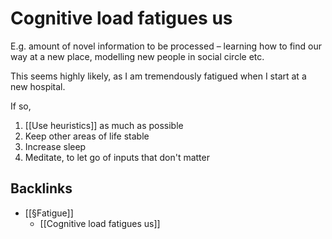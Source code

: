 # Cognitive load fatigues us
E.g. amount of novel information to be processed – learning how to find our way at a new place, modelling new people in social circle etc.

This seems highly likely, as I am tremendously fatigued when I start at a new hospital.

If so, 
1. [[Use heuristics]] as much as possible
2. Keep other areas of life stable
3. Increase sleep
4. Meditate, to let go of inputs that don't matter

## Backlinks
* [[§Fatigue]]
	* [[Cognitive load fatigues us]]

<!-- #p1 -->

<!-- {BearID:5BF57451-D670-4096-A913-BDFAC4D79C30-9943-00000B8659DC087A} -->
